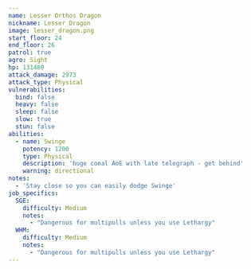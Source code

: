 ```yaml
---
name: Lesser Orthos Dragon
nickname: Lesser Dragon
image: lesser_dragon.png
start_floor: 24
end_floor: 26
patrol: true
agro: Sight
hp: 131480
attack_damage: 2973
attack_type: Physical
vulnerabilities:
  bind: false
  heavy: false
  sleep: false
  slow: true
  stun: false
abilities:
  - name: Swinge
    potency: 1200
    type: Physical
    description: 'huge conal AoE with late telegraph - get behind'
    warning: directional
notes:
  - 'Stay close so you can easily dodge Swinge'
job_specifics:
  SGE:
    difficulty: Medium
    notes:
      - "Dangerous for multipulls unless you use Lethargy"
  WHM:
    difficulty: Medium
    notes:
      - "Dangerous for multipulls unless you use Lethargy"
---
```

